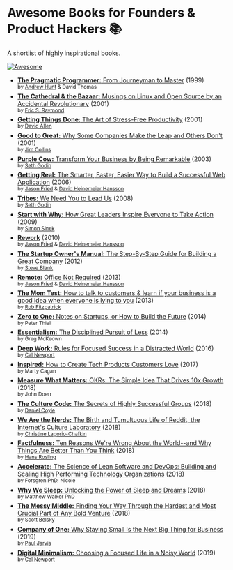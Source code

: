# Awesome Books for Founders & Product Hackers 📚
A shortlist of highly inspirational books.

[![Awesome](https://awesome.re/badge.svg)](https://awesome.re)

* [**The Pragmatic Programmer:** From Journeyman to Master](https://amzn.to/2JOJkbz) (1999)<br/>
<sup>by [Andrew Hunt](https://amzn.to/2YxoK9k) & David Thomas</sup>
* [**The Cathedral & the Bazaar:** Musings on Linux and Open Source by an Accidental Revolutionary](https://amzn.to/2YDazze) (2001)<br/>
<sup>by [Eric S. Raymond](https://amzn.to/2Yz4JPn)</sup>
* [**Getting Things Done:** The Art of Stress-Free Productivity](https://amzn.to/32wEgBb) (2001)<br/>
<sup>by [David Allen](https://amzn.to/318qAeq)</sup>
* [**Good to Great:** Why Some Companies Make the Leap and Others Don't](https://amzn.to/318EoFD) (2001)<br/>
<sup>by [Jim Collins](https://amzn.to/2SVfc2m)</sup>
* [**Purple Cow:** Transform Your Business by Being Remarkable](https://amzn.to/319wFqG) (2003)<br/>
<sup>by [Seth Godin](https://amzn.to/2LZzkA7)</sup>
* [**Getting Real:** The Smarter, Faster, Easier Way to Build a Successful Web Application](https://amzn.to/2XOroId) (2006)<br/>
<sup>by [Jason Fried](https://amzn.to/2MzLrTA) & [David Heinemeier Hansson](https://amzn.to/2YBOSvn)</sup>
* [**Tribes:** We Need You to Lead Us](https://amzn.to/31337ek) (2008)<br/>
<sup>by [Seth Godin](https://amzn.to/2LZzkA7)</sup>
* [**Start with Why:** How Great Leaders Inspire Everyone to Take Action](https://amzn.to/2LSyUuZ) (2009)<br/>
<sup>by [Simon Sinek](https://amzn.to/2ysFJe4)</sup>
* [**Rework**](https://amzn.to/2MulJjG) (2010)<br/>
<sup>by [Jason Fried](https://amzn.to/2MzLrTA) & [David Heinemeier Hansson](https://amzn.to/2YBOSvn)</sup>
* [**The Startup Owner's Manual:** The Step-By-Step Guide for Building a Great Company](https://amzn.to/2NgygHI) (2012)<br/>
<sup>by [Steve Blank](https://amzn.to/2KFn5GG)</sup>
* [**Remote:** Office Not Required](https://amzn.to/31doMRr) (2013)<br/>
<sup>by [Jason Fried](https://amzn.to/2MzLrTA) & [David Heinemeier Hansson](https://amzn.to/2YBOSvn)</sup>
* [**The Mom Test:** How to talk to customers & learn if your business is a good idea when everyone is lying to you](https://amzn.to/2ZhcplP) (2013)<br/>
<sup>by [Rob Fitzpatrick](https://amzn.to/2Z61lwt)</sup>
* [**Zero to One:** Notes on Startups, or How to Build the Future](https://amzn.to/2XPFWHu) (2014)<br/>
<sup>by Peter Thiel</sup>
* [**Essentialism:** The Disciplined Pursuit of Less](https://amzn.to/2KEN2X6) (2014)<br/>
<sup>by Greg McKeown</sup>
* [**Deep Work:** Rules for Focused Success in a Distracted World](https://amzn.to/31aIZab) (2016)<br/>
<sup>by [Cal Newport](https://amzn.to/2SWACw1)</sup>
* [**Inspired:** How to Create Tech Products Customers Love](https://amzn.to/31MxXs2) (2017)<br/>
<sup>by Marty Cagan</sup>
* [**Measure What Matters:** OKRs: The Simple Idea That Drives 10x Growth](https://amzn.to/2xTIV2c) (2018)<br/>
<sup>by John Doerr</sup>
* [**The Culture Code:** The Secrets of Highly Successful Groups](https://amzn.to/2ST2zoy) (2018)<br/>
<sup>by [Daniel Coyle](https://amzn.to/2SSWJnn)</sup>
* [**We Are the Nerds:** The Birth and Tumultuous Life of Reddit, the Internet's Culture Laboratory](https://amzn.to/2T1eKjq) (2018)<br/> 
<sup>by [Christine Lagorio-Chafkin](https://amzn.to/2SWexhb)</sup>
* [**Factfulness:** Ten Reasons We're Wrong About the World--and Why Things Are Better Than You Think](https://amzn.to/2YyPQfX) (2018)<br/>
<sup>by [Hans Rosling](https://amzn.to/2yt2aQw)</sup>
* [**Accelerate:** The Science of Lean Software and DevOps: Building and Scaling High Performing Technology Organizations](https://amzn.to/31JD2Bu) (2018)<br/>
<sup>by Forsgren PhD, Nicole</sup>
* [**Why We Sleep:** Unlocking the Power of Sleep and Dreams](https://amzn.to/2KDtLVY) (2018)<br/>
<sup>by Matthew Walker PhD</sup>
* [**The Messy Middle:** Finding Your Way Through the Hardest and Most Crucial Part of Any Bold Venture](https://amzn.to/2KEHcFc) (2018)<br/>
<sup>by Scott Belsky</sup>
* [**Company of One:** Why Staying Small Is the Next Big Thing for Business](https://amzn.to/336RViY) (2019)<br/>
<sup>by [Paul Jarvis](https://amzn.to/2YCsdPU)</sup>
* [**Digital Minimalism:** Choosing a Focused Life in a Noisy World](https://amzn.to/2YCY1I8) (2019)<br/>
<sup>by [Cal Newport](https://amzn.to/2SWACw1)</sup>

